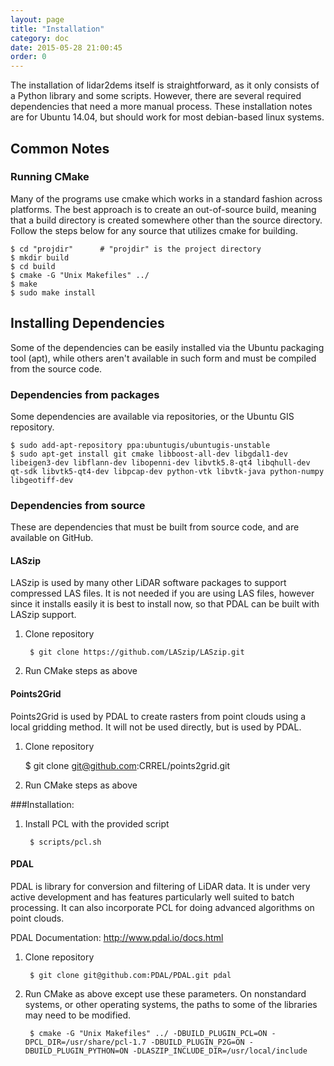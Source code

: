 ```yaml
---
layout: page
title: "Installation"
category: doc
date: 2015-05-28 21:00:45
order: 0
---
```


The installation of lidar2dems itself is straightforward, as it only consists of a Python library and some scripts. However, there are several required dependencies that need a more manual process. These installation notes are for Ubuntu 14.04, but should work for most debian-based linux systems.

## Common Notes

### Running CMake
Many of the programs use cmake which works in a standard fashion across platforms. The best approach is to create an out-of-source build, meaning that a build directory is created somewhere other than the source directory. Follow the steps below for any source that utilizes cmake for building.

~~~
$ cd "projdir"      # "projdir" is the project directory
$ mkdir build
$ cd build
$ cmake -G "Unix Makefiles" ../
$ make
$ sudo make install
~~~

## Installing Dependencies
Some of the dependencies can be easily installed via the Ubuntu packaging tool (apt), while others aren't available in such form and must be compiled from the source code.

### Dependencies from packages
Some dependencies are available via repositories, or the Ubuntu GIS repository.

~~~~
$ sudo add-apt-repository ppa:ubuntugis/ubuntugis-unstable
$ sudo apt-get install git cmake libboost-all-dev libgdal1-dev libeigen3-dev libflann-dev libopenni-dev libvtk5.8-qt4 libqhull-dev qt-sdk libvtk5-qt4-dev libpcap-dev python-vtk libvtk-java python-numpy libgeotiff-dev
~~~~

### Dependencies from source
These are dependencies that must be built from source code, and are available on GitHub.

#### LASzip
LASzip is used by many other LiDAR software packages to support compressed LAS files. It is not needed if you are using LAS files, however since it installs easily it is best to install now, so that PDAL can be built with LASzip support.

1. Clone repository

        $ git clone https://github.com/LASzip/LASzip.git

2. Run CMake steps as above

#### Points2Grid
Points2Grid is used by PDAL to create rasters from point clouds using a local gridding method. It will not be used directly, but is used by PDAL.

1. Clone repository

    $ git clone git@github.com:CRREL/points2grid.git

2. Run CMake steps as above

###Installation:
1. Install PCL with the provided script

        $ scripts/pcl.sh


#### PDAL
PDAL is library for conversion and filtering of LiDAR data. It is under very active development and has features particularly well suited to batch processing.  It can also incorporate PCL for doing advanced algorithms on point clouds.

PDAL Documentation: http://www.pdal.io/docs.html

1. Clone repository

        $ git clone git@github.com:PDAL/PDAL.git pdal

2. Run CMake as above except use these parameters. On nonstandard systems, or other operating systems, the paths to some of the libraries may need to be modified.
        
        $ cmake -G "Unix Makefiles" ../ -DBUILD_PLUGIN_PCL=ON -DPCL_DIR=/usr/share/pcl-1.7 -DBUILD_PLUGIN_P2G=ON -DBUILD_PLUGIN_PYTHON=ON -DLASZIP_INCLUDE_DIR=/usr/local/include

